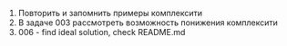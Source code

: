 1. Повторить и запомнить примеры комплексити
2. В задаче 003 рассмотреть возможность понижения комплексити
3. 006 - find ideal solution, check README.md